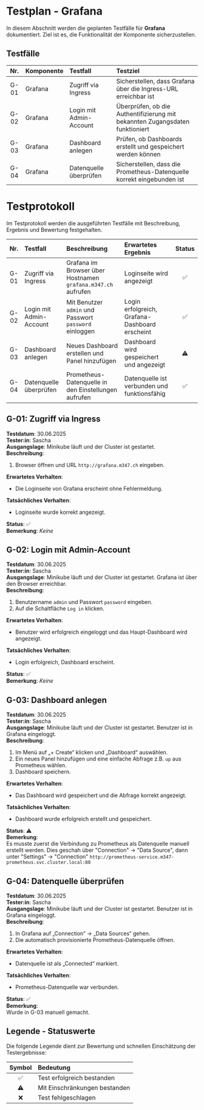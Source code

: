 # Testplan - Grafana
In diesem Abschnitt werden die geplanten Testfälle für **Grafana** dokumentiert. Ziel ist es, die Funktionalität der Komponente sicherzustellen.

## Testfälle
| Nr. | Komponente | Testfall | Testziel |
| :-: | :-- | :-- | :-- |
| G-01 | Grafana | Zugriff via Ingress | Sicherstellen, dass Grafana über die Ingress-URL erreichbar ist |
| G-02 | Grafana | Login mit Admin-Account | Überprüfen, ob die Authentifizierung mit bekannten Zugangsdaten funktioniert |
| G-03 | Grafana | Dashboard anlegen | Prüfen, ob Dashboards erstellt und gespeichert werden können |
| G-04 | Grafana | Datenquelle überprüfen | Sicherstellen, dass die Prometheus-Datenquelle korrekt eingebunden ist |

# Testprotokoll
Im Testprotokoll werden die ausgeführten Testfälle mit Beschreibung, Ergebnis und Bewertung festgehalten.

| Nr. | Testfall | Beschreibung | Erwartetes Ergebnis | Status |
| :-: | :-- | :-- | :-- | :-: |
| G-01 | Zugriff via Ingress | Grafana im Browser über Hostnamen `grafana.m347.ch` aufrufen | Loginseite wird angezeigt | ✅ |
| G-02 | Login mit Admin-Account | Mit Benutzer `admin` und Passwort `password` einloggen | Login erfolgreich, Grafana-Dashboard erscheint | ✅ |
| G-03 | Dashboard anlegen | Neues Dashboard erstellen und Panel hinzufügen | Dashboard wird gespeichert und angezeigt | ⚠️ |
| G-04 | Datenquelle überprüfen | Prometheus-Datenquelle in den Einstellungen aufrufen | Datenquelle ist verbunden und funktionsfähig | ✅ |


## G-01: Zugriff via Ingress
**Testdatum**: 30.06.2025  
**Tester:in**: Sascha  
**Ausgangslage**: Minikube läuft und der Cluster ist gestartet.  
**Beschreibung**:  
1. Browser öffnen und URL `http://grafana.m347.ch` eingeben.

**Erwartetes Verhalten**:  
- Die Loginseite von Grafana erscheint ohne Fehlermeldung.

**Tatsächliches Verhalten**:  
- Loginseite wurde korrekt angezeigt.

**Status**: ✅  
**Bemerkung**: *Keine*

## G-02: Login mit Admin-Account
**Testdatum**: 30.06.2025  
**Tester:in**: Sascha  
**Ausgangslage**: Minikube läuft und der Cluster ist gestartet. Grafana ist über den Browser erreichbar.  
**Beschreibung**:  
1. Benutzername `admin` und Passwort `password` eingeben.
2. Auf die Schaltfläche `Log in` klicken.

**Erwartetes Verhalten**:  
- Benutzer wird erfolgreich eingeloggt und das Haupt-Dashboard wird angezeigt.

**Tatsächliches Verhalten**:  
- Login erfolgreich, Dashboard erscheint.

**Status**: ✅  
**Bemerkung**: *Keine*

## G-03: Dashboard anlegen
**Testdatum**: 30.06.2025  
**Tester:in**: Sascha  
**Ausgangslage**: Minikube läuft und der Cluster ist gestartet. Benutzer ist in Grafana eingeloggt.  
**Beschreibung**:  
1. Im Menü auf „+ Create“ klicken und „Dashboard“ auswählen.
2. Ein neues Panel hinzufügen und eine einfache Abfrage z.B. `up` aus Prometheus wählen.
3. Dashboard speichern.

**Erwartetes Verhalten**:  
- Das Dashboard wird gespeichert und die Abfrage korrekt angezeigt.

**Tatsächliches Verhalten**:  
- Dashboard wurde erfolgreich erstellt und gespeichert.

**Status**: ⚠️  
**Bemerkung**:  
Es musste zuerst die Verbindung zu Prometheus als Datenquelle manuell erstellt werden. Dies geschah über "Connection" -> "Data Source", dann unter "Settings" -> "Connection" `http://prometheus-service.m347-prometheus.svc.cluster.local:80` 

## G-04: Datenquelle überprüfen
**Testdatum**: 30.06.2025  
**Tester:in**: Sascha  
**Ausgangslage**: Minikube läuft und der Cluster ist gestartet. Benutzer ist in Grafana eingeloggt.  
**Beschreibung**:  
1. In Grafana auf „Connection“ → „Data Sources“ gehen.
2. Die automatisch provisionierte Prometheus-Datenquelle öffnen.

**Erwartetes Verhalten**:  
- Datenquelle ist als „Connected“ markiert.

**Tatsächliches Verhalten**:  
- Prometheus-Datenquelle war verbunden.

**Status**: ✅  
**Bemerkung**:  
Wurde in G-03 manuell gemacht.

## Legende - Statuswerte
Die folgende Legende dient zur Bewertung und schnellen Einschätzung der Testergebnisse:

| Symbol | Bedeutung |
| :-: | :-- |
| ✅ | Test erfolgreich bestanden |
| ⚠️ | Mit Einschränkungen bestanden |
| ❌ | Test fehlgeschlagen |
